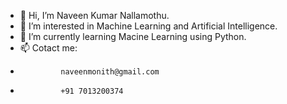- 👋 Hi, I’m Naveen Kumar Nallamothu.
- 👀 I’m interested in Machine Learning and Artificial Intelligence.
- 🌱 I’m currently learning Macine Learning using Python.
- 📫 Cotact me: 
-              naveenmonith@gmail.com
-              +91 7013200374

<!---
ae2001/ae2001 is a ✨ special ✨ repository because its `README.md` (this file) appears on your GitHub profile.
You can click the Preview link to take a look at your changes.
--->
